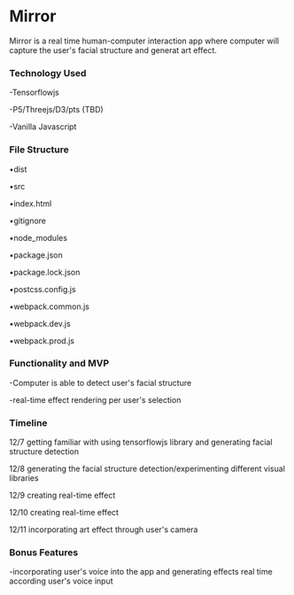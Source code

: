 # Mirror

Mirror is a real time human-computer interaction app where computer will capture the user's facial structure and generat art effect.

### Technology Used ###

-Tensorflowjs

-P5/Threejs/D3/pts (TBD)

-Vanilla Javascript

### File Structure ###


•dist 

•src

•index.html

•gitignore

•node_modules

•package.json

•package.lock.json

•postcss.config.js

•webpack.common.js

•webpack.dev.js

•webpack.prod.js



### Functionality and MVP ###

-Computer is able to detect user's facial structure 

-real-time effect rendering per user's selection 

### Timeline ###

12/7 getting familiar with using tensorflowjs library and generating facial structure detection

12/8 generating the facial structure detection/experimenting different visual libraries

12/9 creating real-time effect

12/10 creating real-time effect

12/11 incorporating art effect through user's camera

### Bonus Features ###
-incorporating user's voice into the app and generating effects real time according user's voice input
